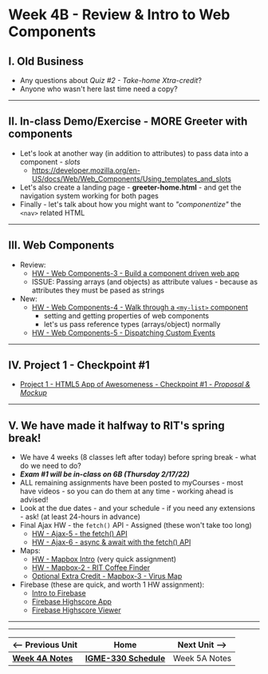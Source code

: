# Week 4B - Review & Intro to Web Components

## I. Old Business
- Any questions about *Quiz #2 - Take-home Xtra-credit*?
- Anyone who wasn't here last time need a copy?

<hr>

## II. In-class Demo/Exercise - MORE Greeter with components

- Let's look at another way (in addition to attributes) to pass data into a component - *slots*
  - https://developer.mozilla.org/en-US/docs/Web/Web_Components/Using_templates_and_slots
- Let's also create a landing page - **greeter-home.html** - and get the navigation system working for both pages
- Finally - let's talk about how you might want to *"componentize"* the `<nav>` related HTML

<hr>

## III. Web Components

- Review:
  - [HW - Web Components-3 - Build a component driven web app](https://github.com/tonethar/IGME-330-Master/blob/master/notes/HW-wc-3.md)
  - ISSUE: Passing arrays (and objects) as attribute values - because as attributes they must be pased as strings
- New:
  - [HW - Web Components-4 - Walk through a `<my-list>` component](https://github.com/tonethar/IGME-330-Master/blob/master/notes/HW-wc-4.md)
    - setting and getting properties of web components
    - let's us pass reference types (arrays/object) normally
  - [HW - Web Components-5 - Dispatching Custom Events](https://github.com/tonethar/IGME-330-Master/blob/master/notes/HW-wc-5.md)

<hr>

## IV. Project 1 - Checkpoint #1

- [Project 1 - HTML5 App of Awesomeness - Checkpoint #1 - *Proposal & Mockup*](../projects/p1-checkpoint-1.md)


<hr>

## V. We have made it halfway to RIT's spring break!
- We have 4 weeks (8 classes left after today) before spring break - what do we need to do?
- ***Exam #1 will be in-class on 6B (Thursday 2/17/22)***
- ALL remaining assignments have been posted to myCourses - most have videos - so you can do them at any time - working ahead is advised!
- Look at the due dates - and your schedule - if you need any extensions - ask! (at least 24-hours in advance)
- Final Ajax HW  - the `fetch()` API - Assigned (these won't take too long)
  - [HW - Ajax-5 - the fetch() API](https://github.com/tonethar/IGME-330-Master/blob/master/notes/HW-ajax-5.md)
  - [HW - Ajax-6 - async & await with the fetch() API](https://github.com/tonethar/IGME-330-Master/blob/master/notes/HW-ajax-6.md)
- Maps:
  - [HW - Mapbox Intro](https://github.com/tonethar/IGME-330-Master/blob/master/notes/HW-mapbox-1.md) (very quick assignment)
  - [HW - Mapbox-2 - RIT Coffee Finder](https://github.com/tonethar/IGME-330-Master/blob/master/notes/HW-mapbox-2.md)
  - [Optional Extra Credit - Mapbox-3 - Virus Map](https://github.com/tonethar/IGME-330-Master/blob/master/notes/HW-mapbox-3.md)
- Firebase (these are quick, and worth 1 HW assignment):
  - [Intro to Firebase](https://github.com/tonethar/IGME-330-Master/blob/master/notes/firebase-1.md)
  - [Firebase Highscore App](https://github.com/tonethar/IGME-330-Master/blob/master/notes/firebase-2.md)
  - [Firebase Highscore Viewer](https://github.com/tonethar/IGME-330-Master/blob/master/notes/firebase-3.md)




<hr><hr>

| <-- Previous Unit | Home | Next Unit -->
| --- | --- | --- 
| [**Week 4A Notes**](04A.md)     |  [**IGME-330 Schedule**](../schedule.md) | Week 5A Notes
